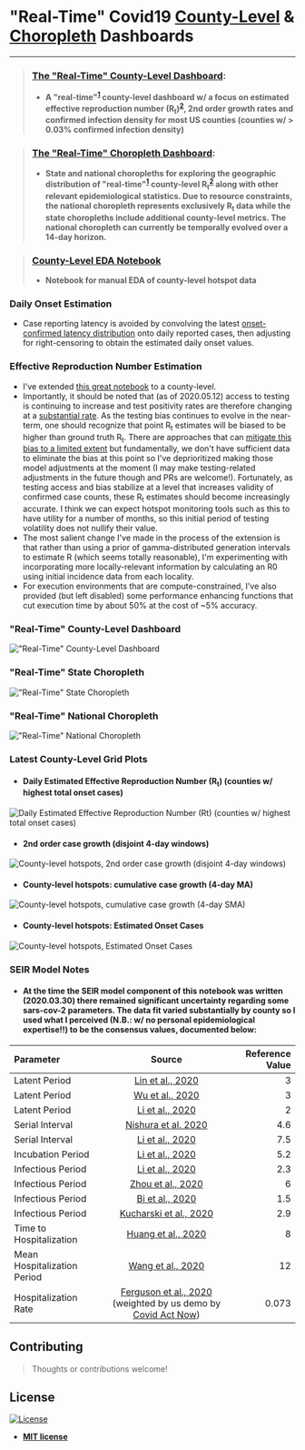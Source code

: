 # "Real-Time" Covid19 [County-Level](https://speediedan.github.io/covid19/county_covid_explorer.html) &  [Choropleth](https://speediedan.github.io/covid19/choropleth_covid_county_explorer.html) Dashboards
---
> ### [The "Real-Time" County-Level Dashboard](county_covid_explorer.html):
> * **A "real-time"<sup>[1](#daily-onset-estimation)</sup> county-level dashboard w/ a focus on estimated effective reproduction number (R<sub>t</sub>)<sup>[2](#effective-reproduction-number-estimation)</sup>, 2nd order growth rates and confirmed infection density for most US counties (counties w/ > 0.03% confirmed infection density)**

> ### [The "Real-Time" Choropleth Dashboard](choropleth_covid_county_explorer.html):
> * **State and national choropleths for exploring the geographic distribution of "real-time"<sup>[1](#daily-onset-estimation)</sup> county-level R<sub>t</sub><sup>[2](#effective-reproduction-number-estimation)</sup> along with other relevant epidemiological statistics. Due to resource constraints, the national choropleth represents exclusively R<sub>t</sub> data while the state choropleths include additional county-level metrics. The national choropleth can currently be temporally evolved over a 14-day horizon.**

> ### [County-Level EDA Notebook](https://github.com/speediedan/covid19/blob/master/covid19_county_level_EDA.ipynb)
> * **Notebook for manual EDA of county-level hotspot data**

### Daily Onset Estimation
* Case reporting latency is avoided by convolving the latest [onset-confirmed latency distribution](https://github.com/beoutbreakprepared/nCoV2019/tree/master/latest_data) onto daily reported cases, then adjusting for right-censoring to obtain the estimated daily onset values.

### Effective Reproduction Number Estimation
   * I've extended [this great notebook](https://github.com/k-sys/covid-19/blob/master/Realtime%20R0.ipynb) to a county-level.
   * Importantly, it should be noted that (as of 2020.05.12) access to testing is continuing to increase and test positivity rates are therefore changing at a [substantial rate](https://www.cdc.gov/coronavirus/2019-ncov/covid-data/covidview/index.html). As the testing bias continues to evolve in the near-term, one should recognize that point R<sub>t</sub> estimates will be biased to be higher than ground truth R<sub>t</sub>. There are approaches that can [mitigate this bias to a limited extent](http://freerangestats.info/blog/2020/05/09/covid-population-incidence) but fundamentally, we don't have sufficient data to eliminate the bias at this point so I've deprioritized making those model adjustments at the moment (I may make testing-related adjustments in the future though and PRs are welcome!). Fortunately, as testing access and bias stabilize at a level that increases validity of confirmed case counts, these R<sub>t</sub> estimates should become increasingly accurate. I think we can expect hotspot monitoring tools such as this to have utility for a number of months, so this initial period of testing volatility does not nullify their value.
   * The most salient change I've made in the process of the extension is that rather than using a prior of gamma-distributed generation intervals to estimate R (which seems totally reasonable), I'm experimenting with incorporating more locally-relevant information by calculating an R0 using initial incidence data from each locality.
   * For execution environments that are compute-constrained, I've also provided (but left disabled) some performance enhancing functions that cut execution time by about 50% at the cost of ~5% accuracy.

### "Real-Time" County-Level Dashboard
!["Real-Time" County-Level Dashboard](docs/assets/rt_county_dashboard.gif)

### "Real-Time" State Choropleth
!["Real-Time" State Choropleth](docs/assets/state_choropleth.gif)

### "Real-Time" National Choropleth
!["Real-Time" National Choropleth](docs/assets/national_choropleth.gif)

### Latest County-Level Grid Plots

* #### Daily Estimated Effective Reproduction Number (R<sub>t</sub>) (counties w/ highest total onset cases)
![Daily Estimated Effective Reproduction Number (R<sub>t</sub>) (counties w/ highest total onset cases)](docs/assets/Rt%20(Top%20Total%20Estimated%20Cases).jpg)
* #### 2nd order case growth (disjoint 4-day windows)
![County-level hotspots, 2nd order case growth (disjoint 4-day windows)](docs/assets/2nd%20Order%20Growth.jpg)
* #### County-level hotspots: cumulative case growth (4-day MA)
![County-level hotspots, cumulative case growth (4-day SMA)](docs/assets/Cumulative%20Case%20Growth%20(4-Day%20MA).jpg)
* #### County-level hotspots: Estimated Onset Cases
![County-level hotspots, Estimated Onset Cases](docs/assets/Estimated%20Onset%20Cases.jpg)

### SEIR Model Notes
* #### At the time the SEIR model component of this notebook was written (2020.03.30) there remained significant uncertainty regarding some sars-cov-2 parameters. The data fit varied substantially by county so I used what I perceived (N.B.: w/ no personal epidemiological expertise!!) to be the consensus values, documented below:

| Parameter   | Source  | Reference Value     |
| :---        | :----:  |     ---:            |
| Latent Period   | [Lin et al., 2020](https://www.ijidonline.com/article/S1201-9712(20)30117-X/fulltext) | 3   |
| Latent Period   | [Wu et al., 2020](https://www.sciencedirect.com/science/article/pii/S0140673620302609) | 3     |
| Latent Period   | [Li et al., 2020](https://www.medrxiv.org/content/10.1101/2020.03.06.20031880v1.full.pdf) | 2 |
| Serial Interval | [Nishura et al. 2020](https://www.ijidonline.com/article/S1201-9712(20)30119-3/pdf) | 4.6 |
| Serial Interval | [Li et al., 2020](https://www.nejm.org/doi/pdf/10.1056/NEJMoa2001316?articleTools=true) | 7.5 |
| Incubation Period | [Li et al., 2020](https://www.nejm.org/doi/pdf/10.1056/NEJMoa2001316?articleTools=true) | 5.2 |
| Infectious Period | [Li et al., 2020](https://www.nejm.org/doi/pdf/10.1056/NEJMoa2001316?articleTools=true) | 2.3 |
| Infectious Period | [Zhou et al., 2020](https://www.medrxiv.org/content/10.1101/2020.02.24.20026773v1.full.pdf) | 6 |
| Infectious Period | [Bi et al., 2020](https://www.medrxiv.org/content/10.1101/2020.03.03.20028423v3) | 1.5
| Infectious Period | [Kucharski et al., 2020](https://cmmid.github.io/topics/covid19/current-patterns-transmission/wuhan-early-dynamics.html) | 2.9
| Time to Hospitalization | [Huang et al., 2020](https://www.thelancet.com/journals/lancet/article/PIIS0140-6736(20)30183-5/fulltext) | 8
| Mean Hospitalization Period | [Wang et al., 2020](https://jamanetwork.com/journals/jama/fullarticle/2761044?guestAccessKey=f61bd430-07d8-4b86-a749-bec05bfffb65) | 12
| Hospitalization Rate | [Ferguson et al., 2020](https://spiral.imperial.ac.uk/bitstream/10044/1/77482/5/Imperial%20College%20COVID19%20NPI%20modelling%2016-03-2020.pdf) (weighted by us demo by [Covid Act Now](https://covidactnow.org/model)) | 0.073


## Contributing

>  Thoughts or contributions welcome!

## License
[![License](http://img.shields.io/:license-mit-blue.svg?style=flat-square)](http://badges.mit-license.org)
- **[MIT license](http://opensource.org/licenses/mit-license.php)**